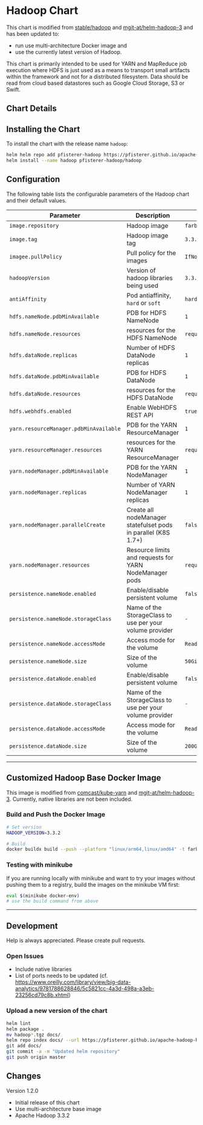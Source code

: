 # Hadoop Chart

This chart is modified from [stable/hadoop](https://github.com/helm/charts/tree/master/stable/hadoop) and [mgit-at/helm-hadoop-3](https://github.com/mgit-at/helm-hadoop-3) and has been updated to:

- run use multi-architecture Docker image and
- use the currently latest version of Hadoop.

This chart is primarily intended to be used for YARN and MapReduce job execution where HDFS is just used as a means to transport small artifacts within the framework and not for a distributed filesystem. Data should be read from cloud based datastores such as Google Cloud Storage, S3 or Swift.

## Chart Details

## Installing the Chart

To install the chart with the release name `hadoop`:

```bash
helm helm repo add pfisterer-hadoop https://pfisterer.github.io/apache-hadoop-helm/
helm install --name hadoop pfisterer-hadoop/hadoop
```

## Configuration

The following table lists the configurable parameters of the Hadoop chart and their default values.

| Parameter                              | Description                                                    | Default                                                           |
| -------------------------------------- | -------------------------------------------------------------- | ----------------------------------------------------------------- |
| `image.repository`                     | Hadoop image                                                   | `farberg/apache-hadoop`                                           |
| `image.tag`                            | Hadoop image tag                                               | `3.3.2`                                                           |
| `imagee.pullPolicy`                    | Pull policy for the images                                     | `IfNotPresent`                                                    |
| `hadoopVersion`                        | Version of hadoop libraries being used                         | `3.3.2`                                                           |
| `antiAffinity`                         | Pod antiaffinity, `hard` or `soft`                             | `hard`                                                            |
| `hdfs.nameNode.pdbMinAvailable`        | PDB for HDFS NameNode                                          | `1`                                                               |
| `hdfs.nameNode.resources`              | resources for the HDFS NameNode                                | `requests:memory=256Mi,cpu=10m,limits:memory=2048Mi,cpu=1000m`    |
| `hdfs.dataNode.replicas`               | Number of HDFS DataNode replicas                               | `1`                                                               |
| `hdfs.dataNode.pdbMinAvailable`        | PDB for HDFS DataNode                                          | `1`                                                               |
| `hdfs.dataNode.resources`              | resources for the HDFS DataNode                                | `requests:memory=256Mi,cpu=10m,limits:memory=2048Mi,cpu=1000m`    |
| `hdfs.webhdfs.enabled`                 | Enable WebHDFS REST API                                        | `true`                                                            |
| `yarn.resourceManager.pdbMinAvailable` | PDB for the YARN ResourceManager                               | `1`                                                               |
| `yarn.resourceManager.resources`       | resources for the YARN ResourceManager                         | `requests:memory=256Mi,cpu=10m,limits:memory=2048Mi,cpu=1000m`    |
| `yarn.nodeManager.pdbMinAvailable`     | PDB for the YARN NodeManager                                   | `1`                                                               |
| `yarn.nodeManager.replicas`            | Number of YARN NodeManager replicas                            | `1`                                                               |
| `yarn.nodeManager.parallelCreate`      | Create all nodeManager statefulset pods in parallel (K8S 1.7+) | `false`                                                           |
| `yarn.nodeManager.resources`           | Resource limits and requests for YARN NodeManager pods         | `requests:memory=2048Mi,cpu=1000m,limits:memory=2048Mi,cpu=1000m` |
| `persistence.nameNode.enabled`         | Enable/disable persistent volume                               | `false`                                                           |
| `persistence.nameNode.storageClass`    | Name of the StorageClass to use per your volume provider       | `-`                                                               |
| `persistence.nameNode.accessMode`      | Access mode for the volume                                     | `ReadWriteOnce`                                                   |
| `persistence.nameNode.size`            | Size of the volume                                             | `50Gi`                                                            |
| `persistence.dataNode.enabled`         | Enable/disable persistent volume                               | `false`                                                           |
| `persistence.dataNode.storageClass`    | Name of the StorageClass to use per your volume provider       | `-`                                                               |
| `persistence.dataNode.accessMode`      | Access mode for the volume                                     | `ReadWriteOnce`                                                   |
| `persistence.dataNode.size`            | Size of the volume                                             | `200Gi`                                                           |


---

## Customized Hadoop Base Docker Image

This image is modified from [comcast/kube-yarn](https://github.com/Comcast/kube-yarn/tree/add-hadoop-image-versions) and [mgit-at/helm-hadoop-3](https://github.com/mgit-at/helm-hadoop-3). Currently, native libraries are not been included.

### Build and Push the Docker Image

```bash
# Set version
HADOOP_VERSION=3.3.2

# Build
docker buildx build --push --platform "linux/arm64,linux/amd64" -t farberg/apache-hadoop:latest -t farberg/apache-hadoop:$HADOOP_VERSION .
```

### Testing with minikube

If you are running locally with minikube and want to try your images without pushing them to a registry, build the images on the minikube VM first:

```bash
eval $(minikube docker-env)
# use the build command from above
```

---

## Development

Help is always appreciated. Please create pull requests.

### Open Issues

- Include native libraries
- List of ports needs to be updated (cf. https://www.oreilly.com/library/view/big-data-analytics/9781788628846/5c5821cc-4a3d-498a-a3eb-23256cd79c8b.xhtml)

### Upload a new version of the chart

```bash
helm lint
helm package .
mv hadoop*.tgz docs/
helm repo index docs/ --url https://pfisterer.github.io/apache-hadoop-helm/
git add docs/
git commit -a -m "Updated helm repository"
git push origin master
```

## Changes

Version 1.2.0
- Initial release of this chart
- Use multi-architecture base image
- Apache Hadoop 3.3.2
